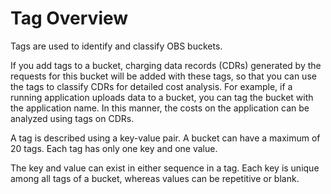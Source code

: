 # Tag Overview<a name="en-us_topic_0059888284"></a>

Tags are used to identify and classify OBS buckets.

If you add tags to a bucket, charging data records \(CDRs\) generated by the requests for this bucket will be added with these tags, so that you can use the tags to classify CDRs for detailed cost analysis. For example, if a running application uploads data to a bucket, you can tag the bucket with the application name. In this manner, the costs on the application can be analyzed using tags on CDRs.

A tag is described using a key-value pair. A bucket can have a maximum of 20 tags. Each tag has only one key and one value.

The key and value can exist in either sequence in a tag. Each key is unique among all tags of a bucket, whereas values can be repetitive or blank.

